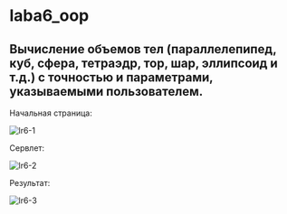 # laba6_oop
## Вычисление объемов тел (параллелепипед, куб, сфера, тетраэдр, тор, шар, эллипсоид и т.д.) с точностью и параметрами, указываемыми пользователем.
Начальная страница:



![lr6-1](https://github.com/VolInok/laba6_oop/assets/124702498/4a043ab3-1d7b-46d2-bcaa-a35ba7f44add)




Сервлет:



![lr6-2](https://github.com/VolInok/laba6_oop/assets/124702498/6236f4e1-3686-4732-9507-bc3e1554ca83)




Результат:



![lr6-3](https://github.com/VolInok/laba6_oop/assets/124702498/100e2ed5-2970-4ac5-86e5-3636a53c6ecf)




